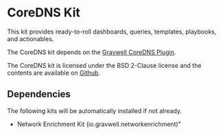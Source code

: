 # CoreDNS Kit

This kit provides ready-to-roll dashboards, queries, templates, playbooks, and actionables.

The CoreDNS kit depends on the [Gravwell CoreDNS Plugin](https://dev.gravwell.io/docs/#!ingesters/integrations.md#CoreDNS).

The CoreDNS kit is licensed under the BSD 2-Clause license and the contents are available on [Github](https://github.com/gravwell/kits/tree/main/CoreDNS).

## Dependencies

The following kits will be automatically installed if not already.

* Network Enrichment Kit (io.gravwell.networkenrichment)"

